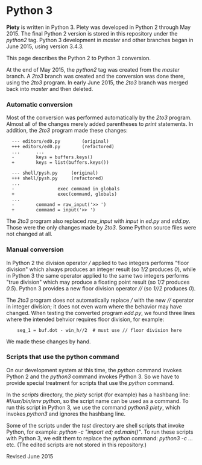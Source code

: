 
Python 3
========

**Piety** is written in Python 3.  Piety was developed in Python 2
through May 2015.  The final Python 2 version is stored in this
repository under the *python2* tag.  Python 3 development in *master*
and other branches began in June 2015, using version 3.4.3.

This page describes the Python 2 to Python 3 conversion.

At the end of May 2015, the *python2* tag was created from the
*master* branch.  A *2to3* branch was created and the conversion was
done there, using the *2to3* program.  In early June 2015, the *2to3*
branch was merged back into *master* and then deleted.

### Automatic conversion ###

Most of the conversion was performed automatically by the *2to3*
program.  Almost all of the changes merely added parentheses to
*print* statements.  In addition, the *2to3* program made these
changes:

```
  --- editors/ed0.py	    (original)
  +++ editors/ed0.py	    (refactored)
  ...      ...
  -        keys = buffers.keys()
  +        keys = list(buffers.keys())

  --- shell/pysh.py	    (original)
  +++ shell/pysh.py	    (refactored)
  ...
  -                exec command in globals
  +                exec(command, globals)
  ...
  -        command = raw_input('>> ')
  +        command = input('>> ')
```

The *2to3* program also replaced *raw_input* with *input* in *ed.py*
and *edd.py*.  Those were the only changes made by *2to3*.  Some
Python source files were not changed at all.

### Manual conversion ###

In Python 2 the division operator */* applied to two integers performs
"floor division" which always produces an integer result (so *1/2*
produces *0*), while in Python 3 the same operator applied to the same
two integers performs "true division" which may produce a floating
point result (so *1/2* produces *0.5*).   Python 3 provides a new
floor division operator *//* (so *1//2* produces *0*).

The *2to3* program does not automatically replace */* with the new
*//* operator in integer division; it does not even warn where the
behavior may have changed.  When testing the converted program
*edd.py*, we found three lines where the intended behvior requires
floor division, for example:

        seg_1 = buf.dot - win_h//2  # must use // floor division here

We made these changes by hand.

### Scripts that use the python command ###

On our development system at this time, the *python* command invokes
Python 2 and the *python3* command invokes Python 3.  So we have to
provide special treatment for scripts that use the *python* command.

In the *scripts* directory, the *piety* script (for example) has a
hashbang line: *#!/usr/bin/env python*, so the script name can be used
as a command.  To run this script in Python 3, we use the command
*python3 piety*, which invokes *python3* and ignores the hashbang
line.

Some of the scripts under the *test* directory are shell scripts that
invoke Python, for example: *python -c "import ed; ed.main()"*.  To
run these scripts with Python 3, we edit them to replace the *python*
command: *python3 -c ...* etc.  (The edited scripts are not stored in
this repository.)

Revised June 2015
